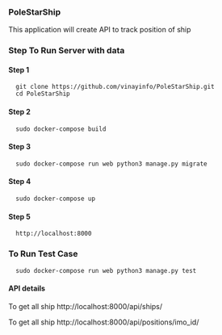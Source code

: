 ### PoleStarShip ###
This application will create API to track position of ship
### Step To Run Server with data
#### Step 1
      git clone https://github.com/vinayinfo/PoleStarShip.git
      cd PoleStarShip
#### Step 2
      sudo docker-compose build
#### Step 3
      sudo docker-compose run web python3 manage.py migrate

#### Step 4
      sudo docker-compose up
#### Step 5
      http://localhost:8000
### To Run Test Case
      sudo docker-compose run web python3 manage.py test

#### API details
To get all ship 
      http://localhost:8000/api/ships/
     
To get all ship 
      http://localhost:8000/api/positions/imo_id/
